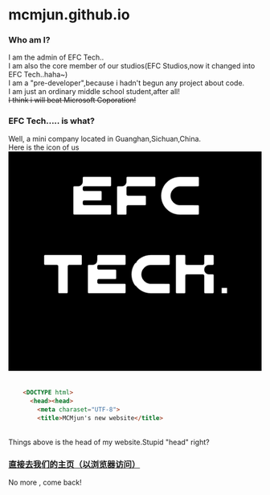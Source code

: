 # mcmjun.github.io
### Who am I?
I am the admin of EFC Tech..  
I am also the core member of our studios(EFC Studios,now it changed into EFC Tech..haha~)  
I am a "pre-developer",because i hadn't begun any project about code.  
I am just an ordinary middle school student,after all!  
~~I think i will beat Microsoft Coporation!~~
  
### EFC Tech..... is what?
Well, a mini company located in Guanghan,Sichuan,China.  
Here is the icon of us  
[![This is our icon.](/assets/EFC_TECH..png "Click to view a bigger one.")](https://mcmjun.github.io/assets/EFC_TECH..png)  
```html

    <DOCTYPE html>
      <head><head>
        <meta charaset="UTF-8">
        <title>MCMjun's new website</title>
        
```        
Things above is the head of my website.Stupid "head" right?  
### [直接去我们的主页（以浏览器访问）](https:/mcmjun.github.io/index.html)  
No more , come back!
